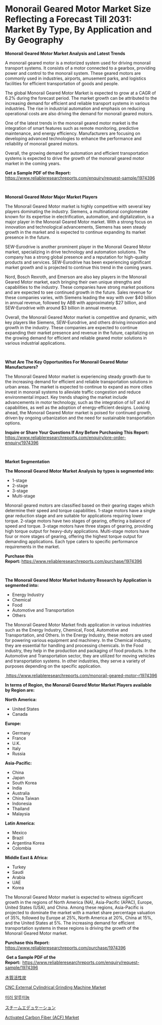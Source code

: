 <p><h1>Monorail Geared Motor Market Size Reflecting a Forecast Till 2031: Market By Type, By Application and By Geography</h1></p><p><strong>Monorail Geared Motor Market Analysis and Latest Trends</strong></p>
<p><p>A monorail geared motor is a motorized system used for driving monorail transport systems. It consists of a motor connected to a gearbox, providing power and control to the monorail system. These geared motors are commonly used in industries, airports, amusement parks, and logistics facilities for efficient transportation of goods and people.</p><p>The global Monorail Geared Motor Market is expected to grow at a CAGR of 6.2% during the forecast period. The market growth can be attributed to the increasing demand for efficient and reliable transport systems in various industries. The rise in industrial automation and emphasis on reducing operational costs are also driving the demand for monorail geared motors.</p><p>One of the latest trends in the monorail geared motor market is the integration of smart features such as remote monitoring, predictive maintenance, and energy efficiency. Manufacturers are focusing on developing advanced technologies to enhance the performance and reliability of monorail geared motors.</p><p>Overall, the growing demand for automation and efficient transportation systems is expected to drive the growth of the monorail geared motor market in the coming years.</p></p>
<p><strong>Get a Sample PDF of the Report:&nbsp;</strong> <a href="https://www.reliableresearchreports.com/enquiry/request-sample/1974396">https://www.reliableresearchreports.com/enquiry/request-sample/1974396</a></p>
<p>&nbsp;</p>
<p><strong>Monorail Geared Motor Major Market Players</strong></p>
<p><p>The Monorail Geared Motor market is highly competitive with several key players dominating the industry. Siemens, a multinational conglomerate known for its expertise in electrification, automation, and digitalization, is a major player in the Monorail Geared Motor market. With a strong focus on innovation and technological advancements, Siemens has seen steady growth in the market and is expected to continue expanding its market presence in the future.</p><p>SEW-Eurodrive is another prominent player in the Monorail Geared Motor market, specializing in drive technology and automation solutions. The company has a strong global presence and a reputation for high-quality products and services. SEW-Eurodrive has been experiencing significant market growth and is projected to continue this trend in the coming years.</p><p>Nord, Bosch Rexroth, and Emerson are also key players in the Monorail Geared Motor market, each bringing their own unique strengths and capabilities to the industry. These companies have strong market positions and are expected to see continued growth in the future. Sales revenue for these companies varies, with Siemens leading the way with over $40 billion in annual revenue, followed by ABB with approximately $27 billion, and SEW-Eurodrive with around $3 billion in annual revenue.</p><p>Overall, the Monorail Geared Motor market is competitive and dynamic, with key players like Siemens, SEW-Eurodrive, and others driving innovation and growth in the industry. These companies are expected to continue expanding their market presence and revenue in the future, capitalizing on the growing demand for efficient and reliable geared motor solutions in various industrial applications.</p></p>
<p>&nbsp;</p>
<p><strong>What Are The Key Opportunities For Monorail Geared Motor Manufacturers?</strong></p>
<p><p>The Monorail Geared Motor market is experiencing steady growth due to the increasing demand for efficient and reliable transportation solutions in urban areas. The market is expected to continue to expand as more cities invest in monorail systems to alleviate traffic congestion and reduce environmental impact. Key trends shaping the market include advancements in motor technology, such as the integration of IoT and AI capabilities, as well as the adoption of energy-efficient designs. Looking ahead, the Monorail Geared Motor market is poised for continued growth, driven by ongoing urbanization and the need for sustainable transportation options.</p></p>
<p><strong>Inquire or Share Your Questions If Any Before Purchasing This Report:</strong> <a href="https://www.reliableresearchreports.com/enquiry/pre-order-enquiry/1974396">https://www.reliableresearchreports.com/enquiry/pre-order-enquiry/1974396</a></p>
<p>&nbsp;</p>
<p><strong>Market Segmentation</strong></p>
<p><strong>The Monorail Geared Motor Market Analysis by types is segmented into:</strong></p>
<p><ul><li>1-stage</li><li>2-stage</li><li>3-stage</li><li>Multi-stage</li></ul></p>
<p><p>Monorail geared motors are classified based on their gearing stages which determine their speed and torque capabilities. 1-stage motors have a single gear reduction stage and are suitable for applications requiring lower torque. 2-stage motors have two stages of gearing, offering a balance of speed and torque. 3-stage motors have three stages of gearing, providing high torque output for heavy-duty applications. Multi-stage motors have four or more stages of gearing, offering the highest torque output for demanding applications. Each type caters to specific performance requirements in the market.</p></p>
<p><strong>Purchase this Report:&nbsp;</strong><a href="https://www.reliableresearchreports.com/purchase/1974396">https://www.reliableresearchreports.com/purchase/1974396</a></p>
<p>&nbsp;</p>
<p><strong>The Monorail Geared Motor Market Industry Research by Application is segmented into:</strong></p>
<p><ul><li>Energy Industry</li><li>Chemical</li><li>Food</li><li>Automotive and Transportation</li><li>Others</li></ul></p>
<p><p>The Monorail Geared Motor Market finds application in various industries such as the Energy Industry, Chemical, Food, Automotive and Transportation, and Others. In the Energy Industry, these motors are used for powering various equipment and machinery. In the Chemical industry, they are essential for handling and processing chemicals. In the Food industry, they help in the production and packaging of food products. In the Automotive and Transportation sector, they are utilized for moving vehicles and transportation systems. In other industries, they serve a variety of purposes depending on the specific application.</p></p>
<p><a href="https://www.reliableresearchreports.com/monorail-geared-motor-r1974396">&nbsp;https://www.reliableresearchreports.com/monorail-geared-motor-r1974396</a></p>
<p><strong>In terms of Region, the Monorail Geared Motor Market Players available by Region are:</strong></p>
<p>
    <p> <strong> North America: </strong>
        <ul>
            <li>United States</li>
            <li>Canada</li>
        </ul>
        </p> 
    <p> <strong> Europe: </strong>
        <ul>
            <li>Germany</li>
            <li>France</li>
            <li>U.K.</li>
            <li>Italy</li>
            <li>Russia</li>
        </ul>
        </p> 
    <p> <strong> Asia-Pacific: </strong>
        <ul>
            <li>China</li>
            <li>Japan</li>
            <li>South Korea</li>
            <li>India</li>
            <li>Australia</li>
            <li>China Taiwan</li>
            <li>Indonesia</li>
            <li>Thailand</li>
            <li>Malaysia</li>
        </ul>
        </p> 
    <p> <strong> Latin America: </strong>
        <ul>
            <li>Mexico</li>
            <li>Brazil</li>
            <li>Argentina Korea</li>
            <li>Colombia</li>
        </ul>
        </p> 
    <p> <strong> Middle East & Africa: </strong>
        <ul>
            <li>Turkey</li>
            <li>Saudi</li>
            <li>Arabia</li>
            <li>UAE</li>
            <li>Korea</li>
        </ul>
    </p>
    </p>
<p><p>The Monorail Geared Motor market is expected to witness significant growth in the regions of North America (NA), Asia-Pacific (APAC), Europe, United States (USA), and China. Among these regions, Asia-Pacific is projected to dominate the market with a market share percentage valuation of 35%, followed by Europe at 25%, North America at 20%, China at 15%, and the United States at 5%. The increasing demand for efficient transportation systems in these regions is driving the growth of the Monorail Geared Motor market.</p></p>
<p><strong>Purchase this Report: </strong><a href="https://www.reliableresearchreports.com/purchase/1974396">https://www.reliableresearchreports.com/purchase/1974396</a></p>
<p>&nbsp;<strong>Get a Sample PDF of the Report:&nbsp;&nbsp;</strong><a href="https://www.reliableresearchreports.com/enquiry/request-sample/1974396">https://www.reliableresearchreports.com/enquiry/request-sample/1974396</a></p>
<p><strong></strong></p>
<p><p><a href="https://medium.com/@juliafadel1922/%E6%9C%A8%E8%A3%BD%E6%B4%BB%E6%80%A7%E7%82%AD%E5%B8%82%E5%A0%B4%E3%81%AE%E3%82%A4%E3%83%B3%E3%82%B5%E3%82%A4%E3%83%88-%E5%B8%82%E5%A0%B4%E5%8B%95%E5%90%91-%E6%88%90%E9%95%B7-%E4%BA%88%E6%B8%AC-2024%E5%B9%B4%E3%81%8B%E3%82%892031%E5%B9%B4%E3%81%BE%E3%81%A7-eb7fcfa7877b">木質活性炭</a></p><p><a href="https://www.linkedin.com/pulse/cnc-external-cylindrical-grinding-machine-market-trends-hlake?trackingId=J5jBnZDujzhaP8XrElYkeA%3D%3D">CNC External Cylindrical Grinding Machine Market</a></p><p><a href="https://github.com/solomonbode85/Market-Research-Report-List-1/blob/main/708475341100.md">미러 알루미늄</a></p><p><a href="https://medium.com/@jaremington56/steam%E6%95%99%E8%82%B2%E5%B8%82%E5%A0%B4%E8%A6%8F%E6%A8%A1-%E5%B8%82%E5%A0%B4%E5%B1%95%E6%9C%9B%E3%81%A8%E5%B8%82%E5%A0%B4%E4%BA%88%E6%B8%AC-2024%E5%B9%B4%E3%81%8B%E3%82%892031%E5%B9%B4%E3%81%BE%E3%81%A7-c15874f647f1">スチームエデュケーション</a></p><p><a href="https://issuu.com/reportprime-2/docs/activated-carbon-fiber-acf-market-size-2030.pptx">Activated Carbon Fiber (ACF) Market</a></p></p>